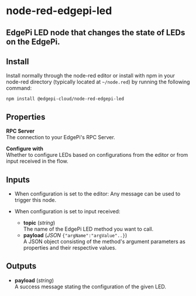 # node-red-edgepi-led

## EdgePi LED node that changes the state of LEDs on the EdgePi.

## Install

Install normally through the node-red editor or install with npm in your node-red directory
(typically located at `~/node.red`) by running the following command:

```
npm install @edgepi-cloud/node-red-edgepi-led
```

## Properties

**RPC Server** <br>
The connection to your EdgePi's RPC Server.

**Configure with**<br>
Whether to configure LEDs based on configurations from the editor or from input received in the flow.

## Inputs

- When configuration is set to the editor:
  Any message can be used to trigger this node.

- When configuration is set to input received:
  - **topic** (_string_)<br>
    The name of the EdgePi LED method you want to call.
  - **payload** (_JSON_ `{"argName":"argValue"..}`)<br>
    A JSON object consisting of the method's argument parameters as properties and their respective values.

## Outputs

- **payload** (_string_)<br>
  A success message stating the configuration of the given LED.

